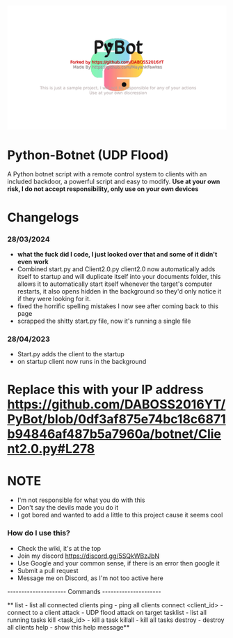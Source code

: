 <p align="center">
  <img src="https://github.com/DABOSS2016YT/PyBot/blob/master/banner.png">
</p>

# Python-Botnet (UDP Flood)

A Python botnet script with a remote control system to clients with an included backdoor, a powerful script and easy to modify.
**Use at your own risk, I do not accept responsibility, only use on your own devices**

# Changelogs
### 28/03/2024
* **what the fuck did I code, I just looked over that and some of it didn't even work**
* Combined start.py and Client2.0.py client2.0 now automatically adds itself to startup and will duplicate itself into your documents folder, this allows it to automatically start itself whenever the target's computer restarts, it also opens hidden in the background so they'd only notice it if they were looking for it.
* fixed the horrific spelling mistakes I now see after coming back to this page
* scrapped the shitty start.py file, now it's running a single file


### 28/04/2023
* Start.py adds the client to the startup
* on startup client now runs in the background

# Replace this with your IP address https://github.com/DABOSS2016YT/PyBot/blob/0df3af875e74bc18c6871b94846af487b5a7960a/botnet/Client2.0.py#L278

# NOTE
* I'm not responsible for what you do with this
* Don't say the devils made you do it
* I got bored and wanted to add a little to this project cause it seems cool


### How do I use this?
* Check the wiki, it's at the top
* Join my discord https://discord.gg/5SQkWBzJbN
* Use Google and your common sense, if there is an error then google it
* Submit a pull request
* Message me on Discord, as I'm not too active here



--------------------- Commands ---------------------

** list                                     - list all connected clients
        ping                                     - ping all clients
        connect <client_id>                      - connect to a client
        attack <ip> <port> <duration> <threads>  - UDP flood attack on target
        tasklist                                 - list all running tasks
        kill <task_id>                           - kill a task
        killall                                  - kill all tasks
        destroy                                  - destroy all clients
        help                                     - show this help message**
